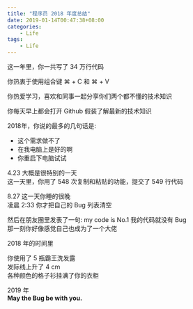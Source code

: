 ```yaml
---
title: "程序员 2018 年度总结"
date: 2019-01-14T00:47:38+08:00
categories:
    - Life
tags: 
    - Life
---
```


这一年里，你一共写了 34 万行代码

你热衷于使用组合键 ⌘ + C 和 ⌘ + V

你热爱学习，喜欢和同事一起分享你们两个都不懂的技术知识

你每天早上都会打开 Github 假装了解最新的技术知识

2018年，你说的最多的几句话是:
* 这个需求做不了
* 在我电脑上是好的啊
* 你重启下电脑试试

4.23 大概是很特别的一天  
这一天里，你用了 548 次复制和粘贴的功能，提交了 549 行代码


8.27 这一天你睡的很晚  
凌晨 2:33 你才把自己的 Bug 列表清空


然后在朋友圈里发表了一句: my code is No.1 我的代码就没有 Bug  
那一刻你好像感觉自己也成为了一个大佬


2018 年的时间里

你使用了 5 瓶霸王洗发露  
发际线上升了 4 cm  
各种颜色的格子衫挂满了你的衣柜  

2019 年  
**May the Bug be with you.**